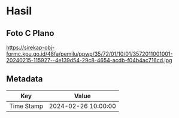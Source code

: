 # Hasil

## Foto C Plano

https://sirekap-obj-formc.kpu.go.id/48fa/pemilu/ppwp/35/72/01/10/01/3572011001001-20240215-115927--4e139d54-29c8-4654-acdb-f04b4ac716cd.jpg


## Metadata

| Key        | Value               |
| ---------- | ------------------- |
| Time Stamp | 2024-02-26 10:00:00 |



